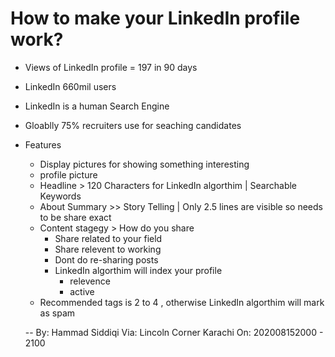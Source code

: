 # How to make your LinkedIn profile work?

- Views of LinkedIn profile = 197 in 90 days
- LinkedIn 660mil users 
- LinkedIn is a human Search Engine 
- Gloablly 75% recruiters use for seaching candidates
- Features
  - Display pictures for showing something interesting 
  - profile picture 
  - Headline > 120 Characters for LinkedIn algorthim | Searchable Keywords
  - About Summary >> Story Telling | Only 2.5 lines are visible so needs to be share exact 
  - Content stagegy > How do you share 
    - Share related to your field
    - Share relevent to working 
    - Dont do re-sharing posts
    - LinkedIn algorthim will index your profile
      - relevence
      - active
  - Recommended tags is 2 to 4 , otherwise LinkedIn algorthim will mark as spam
  

  -- 
By: Hammad Siddiqi 
Via: Lincoln Corner Karachi
On:  202008152000 - 2100